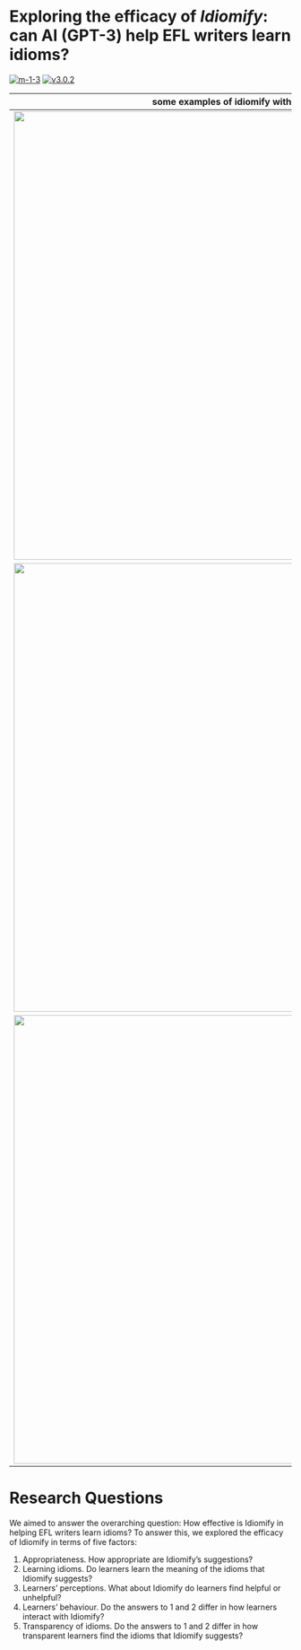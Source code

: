 
# Exploring the efficacy of *Idiomify*: can AI (GPT-3) help EFL writers learn idioms?

[![m-1-3](https://img.shields.io/badge/demo-m--1--3-brightgreen)](https://huggingface.co/spaces/eubinecto/idiomify)
[![v3.0.2](https://img.shields.io/badge/demo-v3.0.2-brightgreen)](https://share.streamlit.io/eubinecto/idiomify/main/main_deploy.py)


some examples of idiomify with GPT-3 |
--- | 
<img src='https://user-images.githubusercontent.com/56193069/162628064-16ad8385-fc2f-4fa5-bde9-d7acd506e53f.png' width='800'> | 
<img src='https://user-images.githubusercontent.com/56193069/162627955-a160ae59-b234-4f9c-a1a0-21a6f7f09bc1.png' width='800'> | 
<img src='https://user-images.githubusercontent.com/56193069/162630136-2718f15a-cb12-466e-90de-958d9b28eb85.png' width='800'> | 



# Research Questions

We aimed to answer the overarching question: How effective is Idiomify in helping EFL writers learn idioms? To answer this, we explored the efficacy of Idiomify in terms of five factors: 

1.	Appropriateness. How appropriate are Idiomify’s suggestions?
2.	Learning idioms. Do learners learn the meaning of the idioms that Idiomify suggests? 
3.	Learners’ perceptions. What about Idiomify do learners find helpful or unhelpful?
4.	Learners’ behaviour. Do the answers to 1 and 2 differ in how learners interact with Idiomify? 
5.	Transparency of idioms. Do the answers to 1 and 2 differ in how transparent learners find the idioms that Idiomify suggests?
 

